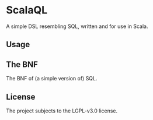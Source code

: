 # ScalaQL

A simple DSL resembling SQL, written and for use in Scala.

## Usage

## The BNF

The BNF of (a simple version of) SQL.

## License

The project subjects to the LGPL-v3.0 license.